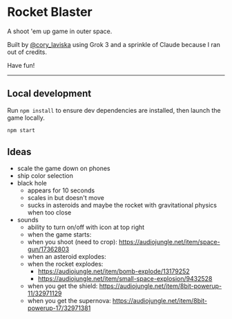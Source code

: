# Rocket Blaster

A shoot 'em up game in outer space.

Built by [@cory_laviska](https://x.com/cory_laviska) using Grok 3 and a sprinkle of Claude because I ran out of credits.

Have fun!

---

## Local development

Run `npm install` to ensure dev dependencies are installed, then launch the game locally.

```sh
npm start
```

## Ideas

- scale the game down on phones
- ship color selection
- black hole
  - appears for 10 seconds
  - scales in but doesn't move
  - sucks in asteroids and maybe the rocket with gravitational physics when too close
- sounds
  - ability to turn on/off with icon at top right
  - when the game starts:
  - when you shoot (need to crop): https://audiojungle.net/item/space-gun/17362803
  - when an asteroid explodes:
  - when the rocket explodes:
    - https://audiojungle.net/item/bomb-explode/13179252
    - https://audiojungle.net/item/small-space-explosion/9432528
  - when you get the shield: https://audiojungle.net/item/8bit-powerup-11/32971129
  - when you get the supernova: https://audiojungle.net/item/8bit-powerup-17/32971381
